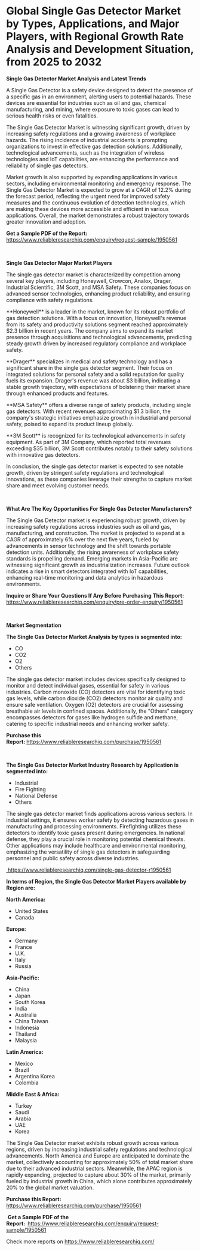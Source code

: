 <p><h1>Global Single Gas Detector Market by Types, Applications, and Major Players, with Regional Growth Rate Analysis and Development Situation, from 2025 to 2032</h1></p><p><strong>Single Gas Detector Market Analysis and Latest Trends</strong></p>
<p><p>A Single Gas Detector is a safety device designed to detect the presence of a specific gas in an environment, alerting users to potential hazards. These devices are essential for industries such as oil and gas, chemical manufacturing, and mining, where exposure to toxic gases can lead to serious health risks or even fatalities. </p><p>The Single Gas Detector Market is witnessing significant growth, driven by increasing safety regulations and a growing awareness of workplace hazards. The rising incidence of industrial accidents is prompting organizations to invest in effective gas detection solutions. Additionally, technological advancements, such as the integration of wireless technologies and IoT capabilities, are enhancing the performance and reliability of single gas detectors.</p><p>Market growth is also supported by expanding applications in various sectors, including environmental monitoring and emergency response. The Single Gas Detector Market is expected to grow at a CAGR of 12.2% during the forecast period, reflecting the urgent need for improved safety measures and the continuous evolution of detection technologies, which are making these devices more accessible and efficient in various applications. Overall, the market demonstrates a robust trajectory towards greater innovation and adoption.</p></p>
<p><strong>Get a Sample PDF of the Report:&nbsp;</strong> <a href="https://www.reliableresearchiq.com/enquiry/request-sample/1950561?utm_campaign=2462&utm_medium=2&utm_source=Github&utm_content=ia&utm_term=19022025&utm_id=single-gas-detector">https://www.reliableresearchiq.com/enquiry/request-sample/1950561</a></p>
<p>&nbsp;</p>
<p><strong>Single Gas Detector Major Market Players</strong></p>
<p><p>The single gas detector market is characterized by competition among several key players, including Honeywell, Crowcon, Analox, Drager, Industrial Scientific, 3M Scott, and MSA Safety. These companies focus on advanced sensor technologies, enhancing product reliability, and ensuring compliance with safety regulations.</p><p>**Honeywell** is a leader in the market, known for its robust portfolio of gas detection solutions. With a focus on innovation, Honeywell's revenue from its safety and productivity solutions segment reached approximately $2.3 billion in recent years. The company aims to expand its market presence through acquisitions and technological advancements, predicting steady growth driven by increased regulatory compliance and workplace safety.</p><p>**Drager** specializes in medical and safety technology and has a significant share in the single gas detector segment. Their focus on integrated solutions for personal safety and a solid reputation for quality fuels its expansion. Drager's revenue was about $3 billion, indicating a stable growth trajectory, with expectations of bolstering their market share through enhanced products and features.</p><p>**MSA Safety** offers a diverse range of safety products, including single gas detectors. With recent revenues approximating $1.3 billion, the company's strategic initiatives emphasize growth in industrial and personal safety, poised to expand its product lineup globally.</p><p>**3M Scott** is recognized for its technological advancements in safety equipment. As part of 3M Company, which reported total revenues exceeding $35 billion, 3M Scott contributes notably to their safety solutions with innovative gas detectors.</p><p>In conclusion, the single gas detector market is expected to see notable growth, driven by stringent safety regulations and technological innovations, as these companies leverage their strengths to capture market share and meet evolving customer needs.</p></p>
<p>&nbsp;</p>
<p><strong>What Are The Key Opportunities For Single Gas Detector Manufacturers?</strong></p>
<p><p>The Single Gas Detector market is experiencing robust growth, driven by increasing safety regulations across industries such as oil and gas, manufacturing, and construction. The market is projected to expand at a CAGR of approximately 6% over the next five years, fueled by advancements in sensor technology and the shift towards portable detection units. Additionally, the rising awareness of workplace safety standards is propelling demand. Emerging markets in Asia-Pacific are witnessing significant growth as industrialization increases. Future outlook indicates a rise in smart detectors integrated with IoT capabilities, enhancing real-time monitoring and data analytics in hazardous environments.</p></p>
<p><strong>Inquire or Share Your Questions If Any Before Purchasing This Report:</strong> <a href="https://www.reliableresearchiq.com/enquiry/pre-order-enquiry/1950561?utm_campaign=2462&utm_medium=2&utm_source=Github&utm_content=ia&utm_term=19022025&utm_id=single-gas-detector">https://www.reliableresearchiq.com/enquiry/pre-order-enquiry/1950561</a></p>
<p>&nbsp;</p>
<p><strong>Market Segmentation</strong></p>
<p><strong>The Single Gas Detector Market Analysis by types is segmented into:</strong></p>
<p><ul><li>CO</li><li>CO2</li><li>O2</li><li>Others</li></ul></p>
<p><p>The single gas detector market includes devices specifically designed to monitor and detect individual gases, essential for safety in various industries. Carbon monoxide (CO) detectors are vital for identifying toxic gas levels, while carbon dioxide (CO2) detectors monitor air quality and ensure safe ventilation. Oxygen (O2) detectors are crucial for assessing breathable air levels in confined spaces. Additionally, the "Others" category encompasses detectors for gases like hydrogen sulfide and methane, catering to specific industrial needs and enhancing worker safety.</p></p>
<p><strong>Purchase this Report:&nbsp;</strong><a href="https://www.reliableresearchiq.com/purchase/1950561?utm_campaign=2462&utm_medium=2&utm_source=Github&utm_content=ia&utm_term=19022025&utm_id=single-gas-detector">https://www.reliableresearchiq.com/purchase/1950561</a></p>
<p>&nbsp;</p>
<p><strong>The Single Gas Detector Market Industry Research by Application is segmented into:</strong></p>
<p><ul><li>Industrial</li><li>Fire Fighting</li><li>National Defense</li><li>Others</li></ul></p>
<p><p>The single gas detector market finds applications across various sectors. In industrial settings, it ensures worker safety by detecting hazardous gases in manufacturing and processing environments. Firefighting utilizes these detectors to identify toxic gases present during emergencies. In national defense, they play a crucial role in monitoring potential chemical threats. Other applications may include healthcare and environmental monitoring, emphasizing the versatility of single gas detectors in safeguarding personnel and public safety across diverse industries.</p></p>
<p><a href="https://www.reliableresearchiq.com/single-gas-detector-r1950561?utm_campaign=2462&utm_medium=2&utm_source=Github&utm_content=ia&utm_term=19022025&utm_id=single-gas-detector">&nbsp;https://www.reliableresearchiq.com/single-gas-detector-r1950561</a></p>
<p><strong>In terms of Region, the Single Gas Detector Market Players available by Region are:</strong></p>
<p>
    <p> <strong> North America: </strong>
        <ul>
            <li>United States</li>
            <li>Canada</li>
        </ul>
        </p> 
    <p> <strong> Europe: </strong>
        <ul>
            <li>Germany</li>
            <li>France</li>
            <li>U.K.</li>
            <li>Italy</li>
            <li>Russia</li>
        </ul>
        </p> 
    <p> <strong> Asia-Pacific: </strong>
        <ul>
            <li>China</li>
            <li>Japan</li>
            <li>South Korea</li>
            <li>India</li>
            <li>Australia</li>
            <li>China Taiwan</li>
            <li>Indonesia</li>
            <li>Thailand</li>
            <li>Malaysia</li>
        </ul>
        </p> 
    <p> <strong> Latin America: </strong>
        <ul>
            <li>Mexico</li>
            <li>Brazil</li>
            <li>Argentina Korea</li>
            <li>Colombia</li>
        </ul>
        </p> 
    <p> <strong> Middle East & Africa: </strong>
        <ul>
            <li>Turkey</li>
            <li>Saudi</li>
            <li>Arabia</li>
            <li>UAE</li>
            <li>Korea</li>
        </ul>
    </p>
    </p>
<p><p>The Single Gas Detector market exhibits robust growth across various regions, driven by increasing industrial safety regulations and technological advancements. North America and Europe are anticipated to dominate the market, collectively accounting for approximately 50% of total market share due to their advanced industrial sectors. Meanwhile, the APAC region is rapidly expanding, projected to capture about 30% of the market, primarily fueled by industrial growth in China, which alone contributes approximately 20% to the global market valuation.</p></p>
<p><strong>Purchase this Report: </strong><a href="https://www.reliableresearchiq.com/purchase/1950561?utm_campaign=2462&utm_medium=2&utm_source=Github&utm_content=ia&utm_term=19022025&utm_id=single-gas-detector">https://www.reliableresearchiq.com/purchase/1950561</a></p>
<p>&nbsp;<strong>Get a Sample PDF of the Report:&nbsp;&nbsp;</strong><a href="https://www.reliableresearchiq.com/enquiry/request-sample/1950561?utm_campaign=2462&utm_medium=2&utm_source=Github&utm_content=ia&utm_term=19022025&utm_id=single-gas-detector">https://www.reliableresearchiq.com/enquiry/request-sample/1950561</a></p>
<p><strong></strong></p>
<p>Check more reports on <a href="https://www.reliableresearchiq.com/?utm_campaign=2462&utm_medium=2&utm_source=Github&utm_content=ia&utm_term=19022025&utm_id=single-gas-detector">https://www.reliableresearchiq.com/</a></p>